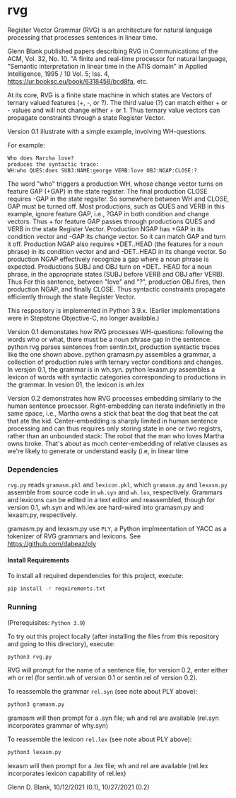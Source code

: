rvg
===
Register Vector Grammar (RVG) is an architecture for natural language processing that processes sentences in linear time.

Glenn Blank published papers describing RVG in Communications of the ACM, Vol. 32, No. 10. "A finite and real-time processor for natural language,
"Semantic interpretation in linear time in the ATIS domain" in Applied Intelligence, 1995 / 10 Vol. 5; Iss. 4, https://ur.booksc.eu/book/6318458/bcd8fa, etc.

At its core, RVG is a finite state machine in which states are Vectors of ternary valued features (+, -, or ?).
The third value (?) can match either + or - values and will not change either + or 1. 
Thus ternary value vectors can propagate constraints through a state Register Vector.

Version 0.1 illustrate with a simple example, involving WH-questions.

For example:

```
Who does Marcha love?
produces the syntactic trace:
WH:who QUES:does SUBJ:NAME:george VERB:love OBJ:NGAP:CLOSE:? 
```

The word "who" triggers a production WH, whose change vector turns on feature GAP (+GAP) in the state register.
The final production CLOSE requires -GAP in the state regsiter. So somewhere between WH and CLOSE, GAP must be turned off.
Most productions, such as QUES and VERB in this example, ignore feature GAP, i.e., ?GAP in both condition and change vectors.
Thus + for feature GAP passes through productions QUES and VERB in the state Register Vector.
Production NGAP has +GAP in its condition vector and -GAP its change vector. So it can match GAP and turn it off. 
Production NGAP also requires +DET..HEAD (the features for a noun phrase) in its condition vector and and -DET..HEAD in its change vector.
So production NGAP effectively recognize a gap where a noun phrase is expected.
Productions SUBJ and OBJ turn on +DET.. HEAD for a noun phrase, in the appropriate states (SUBJ before VERB and OBJ after VERB).
Thus For this sentence, between "love" and "?", production OBJ fires, then production NGAP, and finally CLOSE.
Thus syntactic constraints propagate efficiently through the state Register Vector.

This respository is implemented in Python 3.9.x. (Earlier implementations were in Stepstone Objective-C, no longer available.)

Version 0.1 demonstates how RVG processes WH-questions: following the words who or what, there must be a noun phrase gap in the sentence.
python rvg parses sentences from sentin.txt, production syntactic traces like the one shown above.
python gramasm.py assembles a grammar, a collection of production rules with ternary vector conditions and changes. In versjon 0.1, the grammar is in wh.syn.
python lexasm.py assembles a lexicon of words with syntactic categories corresponding to productions in the grammar. In vesion 01, the lexicon is wh.lex

Version 0.2 demonstrates how RVG processes embedding similarly to the human sentence proecssor. Right-embedding can iterate indefinietly in the same space, i.e., 
Martha owns a stick that beat the dog that beat the cat that ate the kid.
Center-embedding is sharply limited in human sentence processing and can thus requires only storing state in one or two registrs, rather than an unbounded stack:
The robot that the man who loves Martha owns broke. 
That's about as much center-embedding of relative clauses as we're likely to generate or understand easily (i.e, in linear time

### Dependencies

`rvg.py` reads `gramasm.pkl` and `lexicon.pkl`, which `gramasm.py` and `lexasm.py` assemble from source code in `wh.syn` and `wh.lex`, respectively. Grammars and lexicons can be edited in a text editor and reassembled, though for version 0.1, wh.syn and wh.lex are hard-wired into gramasm.py and lexasm.py, respectively.

gramasm.py and lexasm.py use `PLY`, a Python implmeentation of YACC as a tokenizer of RVG grammars and lexicons. See https://github.com/dabeaz/ply

#### Install Requirements

To install all required dependencies for this project, execute:

```bash
pip install -r requirements.txt
```

### Running

(Prerequisites: `Python 3.9`)

To try out this project locally (after installing the files from this repository and going to this directory), execute:

```bash
python3 rvg.py
```
RVG will prompt for the name of a sentence file, for version 0.2, enter either wh or rel (for sentin.wh of version 0.1 or sentin.rel of version 0.2).

To reassemble the grammar `rel.syn` (see note about PLY above):

```bash
python3 gramasm.py
```

gramasm will then prompt for a .syn file; wh and rel are available (rel.syn incorporates grammar of why.syn)

To reassemble the lexicon `rel.lex` (see note about PLY above):

```bash 
python3 lexasm.py
```

lexasm will then prompt for a .lex file; wh and rel are available (rel.lex incorporates lexicon capability of rel.lex)

Glenn D. Blank, 10/12/2021 (0.1), 10/27/2021 (0.2)